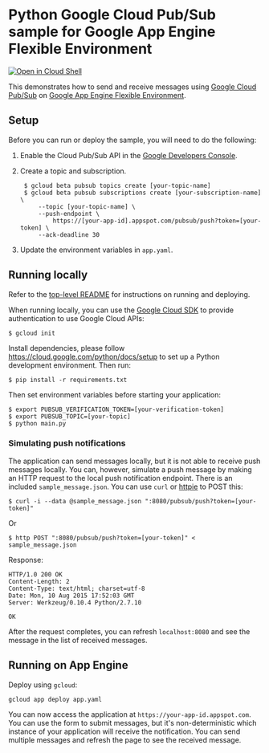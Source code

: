 # Python Google Cloud Pub/Sub sample for Google App Engine Flexible Environment

[![Open in Cloud Shell][shell_img]][shell_link]

[shell_img]: http://gstatic.com/cloudssh/images/open-btn.png
[shell_link]: https://console.cloud.google.com/cloudshell/open?git_repo=https://github.com/GoogleCloudPlatform/python-docs-samples&page=editor&open_in_editor=appengine/flexible_python37_and_earlier/pubsub/README.md

This demonstrates how to send and receive messages using [Google Cloud Pub/Sub](https://cloud.google.com/pubsub) on [Google App Engine Flexible Environment](https://cloud.google.com/appengine).

## Setup

Before you can run or deploy the sample, you will need to do the following:

1. Enable the Cloud Pub/Sub API in the [Google Developers Console](https://console.developers.google.com/project/_/apiui/apiview/pubsub/overview).

2. Create a topic and subscription.

        $ gcloud beta pubsub topics create [your-topic-name]
        $ gcloud beta pubsub subscriptions create [your-subscription-name] \
            --topic [your-topic-name] \
            --push-endpoint \
                https://[your-app-id].appspot.com/pubsub/push?token=[your-token] \
            --ack-deadline 30

3. Update the environment variables in ``app.yaml``.

## Running locally

Refer to the [top-level README](../README.md) for instructions on running and deploying.

When running locally, you can use the [Google Cloud SDK](https://cloud.google.com/sdk) to provide authentication to use Google Cloud APIs:

    $ gcloud init

Install dependencies, please follow https://cloud.google.com/python/docs/setup
to set up a Python development environment. Then run:

    $ pip install -r requirements.txt

Then set environment variables before starting your application:

    $ export PUBSUB_VERIFICATION_TOKEN=[your-verification-token]
    $ export PUBSUB_TOPIC=[your-topic]
    $ python main.py

### Simulating push notifications

The application can send messages locally, but it is not able to receive push messages locally. You can, however, simulate a push message by making an HTTP request to the local push notification endpoint. There is an included ``sample_message.json``. You can use
``curl`` or [httpie](https://github.com/jkbrzt/httpie) to POST this:

    $ curl -i --data @sample_message.json ":8080/pubsub/push?token=[your-token]"

Or

    $ http POST ":8080/pubsub/push?token=[your-token]" < sample_message.json

Response:

    HTTP/1.0 200 OK
    Content-Length: 2
    Content-Type: text/html; charset=utf-8
    Date: Mon, 10 Aug 2015 17:52:03 GMT
    Server: Werkzeug/0.10.4 Python/2.7.10

    OK

After the request completes, you can refresh ``localhost:8080`` and see the message in the list of received messages.

## Running on App Engine

Deploy using `gcloud`:

    gcloud app deploy app.yaml

You can now access the application at `https://your-app-id.appspot.com`. You can use the form to submit messages, but it's non-deterministic which instance of your application will receive the notification. You can send multiple messages and refresh the page to see the received message.
